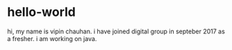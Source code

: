 
# hello-world
hi,
my name is vipin chauhan.
i have joined digital group in septeber 2017 as a fresher.
i am working on java.
